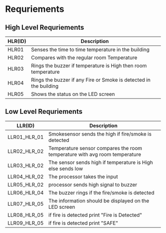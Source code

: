# Requriements
  
## **High Level Requriements**
 
|HLR(ID)|Description|
--- | --- | 
|HLR01|	Senses the time to time temperature in the building|
|HLR02|	Compares with the regular room Temperature|	
|HLR03|	Rings the buzzer if temperature is High then room temperature|
|HLR04| Rings the buzzer if any Fire or Smoke is detected in the building|
|HLR05| Shows the status on the LED screen|

## **Low Level Requriements**
   
|LLR(ID)|Description|
--- | --- | 
|LLR01_HLR_01| Smokesensor sends the high if fire/smoke is detected|
|LLR02_HLR_02| Temperature sensor compares the room temperature with avg room temperature|
|LLR03_HLR_02| The sensor sends high if temperature is High else sends low  |
|LLR04_HLR_02| The processor takes the input|	
|LLR05_HLR_02| processor sends high signal to buzzer|
|LLR06_HLR_04| The buzzer rings if the fire/smoke is detected|
|LLR07_HLR_05| The information should be displayed on the LED screen|
|LLR08_HLR_05| if fire is detected print "Fire is Detected"|
|LLR09_HLR_05| if fire is detected print "SAFE"|
